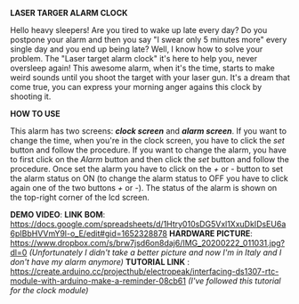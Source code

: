 **LASER TARGER ALARM CLOCK**

Hello heavy sleepers! Are you tired to wake up late every day? Do you postpone your alarm and then you say "I swear only 5 minutes more"
every single day and you end up being late? Well, I know how to solve your problem. The "Laser target alarm clock" it's here to help you, 
never oversleep again! This awesome alarm, when it's the time, starts to make weird sounds until you shoot the target with your laser gun. It's a dream that come true, you can express your morning anger agains this clock by shooting it. 

**HOW TO USE**

This alarm has two screens: ***clock screen*** and ***alarm screen***. 
If you want to change the time, when you're in the clock screen, you have to click the *set* button and follow the procedure. If you want to change the alarm, you have to first click on the *Alarm* button and then click the *set* button and follow the procedure. Once set the alarm you have to click on the *+* or *-* button to set the alarm status on ON (to change the alarm status to OFF you have to click again one of the two buttons *+* or *-*). The status of the alarm is shown on the top-right corner of the lcd screen.

**DEMO VIDEO**: 
**LINK BOM**: https://docs.google.com/spreadsheets/d/1Htry010sDG5Vxl1XxuDkIDsEU6a6pIBbHVVmY9l-o_E/edit#gid=1652328878
**HARDWARE PICTURE**: https://www.dropbox.com/s/brw7jsd6on8daj6/IMG_20200222_011031.jpg?dl=0 
*(Unfortunately I didn't take a better picture and now I'm in Italy and I don't have my alarm anymore)*
**TUTORIAL LINK** : https://create.arduino.cc/projecthub/electropeak/interfacing-ds1307-rtc-module-with-arduino-make-a-reminder-08cb61
*(I've followed this tutorial for the clock module)*



